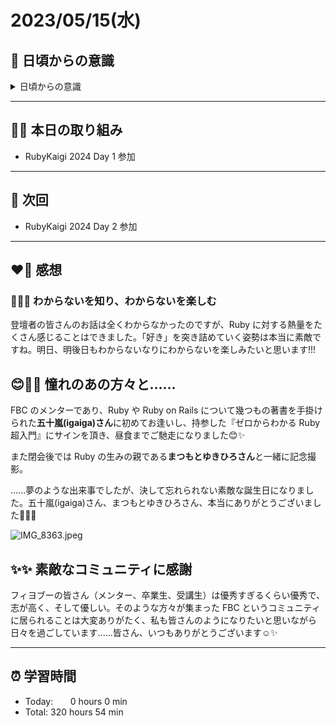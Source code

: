 # 2023/05/15(水)
## 🕺 日頃からの意識
<details><summary>日頃からの意識</summary>

- 成長スピードを早めよう。
- 自分の考えや気持ちを簡潔に言語化したり、相手にわかりやすく伝える話し方ができるようになろう。
- 心と身体の状態を把握しながら行動しよう。
- 腕立て・スクワット・腹筋・ストレッチを継続しよう。
- 説明文をよく読もう。ここでの「読む」は内容を認識・把握すること。
- 体調の回復に努めて、行動の範囲を元に戻そう。
- Git & GitHub とお友達になろう。
- 「何を、どうするのか」という意識を常に持ちながらプラクティスに臨むこと。
</details>

---

## ✍🏻 本日の取り組み
- RubyKaigi 2024 Day 1 参加

---

## 📍 次回
- RubyKaigi 2024 Day 2 参加

---

## ❤️‍🔥 感想
### ✍🏻🕺 わからないを知り、わからないを楽しむ
登壇者の皆さんのお話は全くわからなかったのですが、Ruby に対する熱量をたくさん感じることはできました。「好き」を突き詰めていく姿勢は本当に素敵ですね。明日、明後日もわからないなりにわからないを楽しみたいと思います!!!

## 😊🫶🏻 憧れのあの方々と......
FBC のメンターであり、Ruby や Ruby on Rails について幾つもの著書を手掛けられた**五十嵐(igaiga)さん**に初めてお逢いし、持参した『ゼロからわかる Ruby超入門』にサインを頂き、昼食までご馳走になりました😊✨

また閉会後では Ruby の生みの親である**まつもとゆきひろさん**と一緒に記念撮影。

......夢のような出来事でしたが、決して忘れられない素敵な誕生日になりました。五十嵐(igaiga)さん、まつもとゆきひろさん、本当にありがとうございました🥹🙏🏻

![IMG_8363.jpeg](https://bootcamp.fjord.jp/rails/active_storage/blobs/redirect/eyJfcmFpbHMiOnsibWVzc2FnZSI6IkJBaHBBOGlMQXc9PSIsImV4cCI6bnVsbCwicHVyIjoiYmxvYl9pZCJ9fQ==--c2ca69fdd5c50de7b82b42158e81adecabed2d73/IMG_8363.jpeg)


## ✨✨ 素敵なコミュニティに感謝 
フィヨブーの皆さん（メンター、卒業生、受講生）は優秀すぎるくらい優秀で、志が高く、そして優しい。そのような方々が集まった FBC というコミュニティに居られることは大変ありがたく、私も皆さんのようになりたいと思いながら日々を過ごしています......皆さん、いつもありがとうございます☺️✨

---


## ⏰ 学習時間 
- Today:&nbsp;&nbsp;&nbsp;&nbsp;&nbsp;&nbsp; 0 hours 0 min
- Total: 320 hours 54 min
